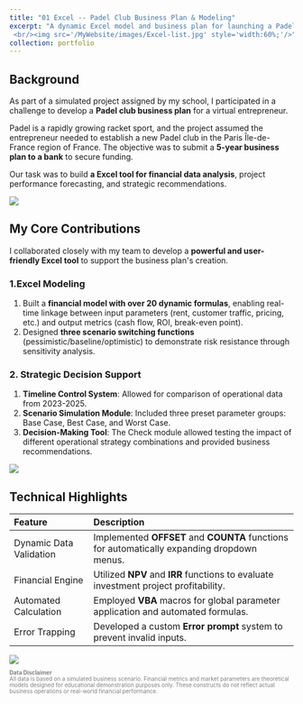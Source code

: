 ```yaml
---
title: "01 Excel -- Padel Club Business Plan & Modeling"
excerpt: "A dynamic Excel model and business plan for launching a Padel club in Paris, with ROI and scenario simulations...
 <br/><img src='/MyWebsite/images/Excel-list.jpg' style='width:60%;'/>"
collection: portfolio
---
```


## Background
As part of a simulated project assigned by my school, I participated in a challenge to develop a **Padel club business plan** for a virtual entrepreneur. 

Padel is a rapidly growing racket sport, and the project assumed the entrepreneur needed to establish a new Padel club in the Paris Île-de-France region of France. The objective was to submit a **5-year business plan to a bank** to secure funding. 

Our task was to build **a Excel tool for financial data analysis**, project performance forecasting, and strategic recommendations.

<img src="/MyWebsite/images/Excel1.gif" class="img-medium" />

## My Core Contributions

I collaborated closely with my team to develop a **powerful and user-friendly Excel tool** to support the business plan's creation.

### 1.Excel Modeling

1. Built a **financial model with over 20 dynamic formulas**, enabling real-time linkage between input parameters (rent, customer traffic, pricing, etc.) and output metrics (cash flow, ROI, break-even point).
2. Designed **three scenario switching functions** (pessimistic/baseline/optimistic) to demonstrate risk resistance through sensitivity analysis.

### 2. Strategic Decision Support

1. **Timeline Control System**: Allowed for comparison of operational data from 2023-2025.
2. **Scenario Simulation Module**: Included three preset parameter groups: Base Case, Best Case, and Worst Case.
3. **Decision-Making Tool**: The Check module allowed testing the impact of different operational strategy combinations and provided business recommendations.

<img src="/MyWebsite/images/Excel2.gif" class="img-medium" />

## Technical Highlights

| Feature                 | Description                                                                  |
| :---------------------- | :--------------------------------------------------------------------------- |
| Dynamic Data Validation | Implemented **OFFSET** and **COUNTA** functions for automatically expanding dropdown menus. |
| Financial Engine        | Utilized **NPV** and **IRR** functions to evaluate investment project profitability. |
| Automated Calculation   | Employed **VBA** macros for global parameter application and automated formulas. |
| Error Trapping          | Developed a custom **Error prompt** system to prevent invalid inputs.        |


<img src="/MyWebsite/images/Excel1.png" class="img-medium" />


<p style="font-size: 0.7em; color: gray; text-align: left;">
  <strong>Data Disclaimer</strong><br/>
  All data is based on a simulated business scenario. Financial metrics and market parameters are theoretical models designed for educational demonstration purposes only. These constructs do not reflect actual business operations or real-world financial performance.
</p>
